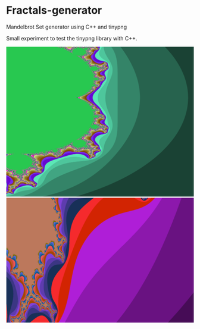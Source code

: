 # Fractals-generator
Mandelbrot Set generator using C++ and tinypng

Small experiment to test the tinypng library with C++.

<img src="https://github.com/Jackleila/Fractals-generator/blob/master/test22.png" alt="Fractal1" width="600"/>
<img src="https://github.com/Jackleila/Fractals-generator/blob/master/test4.png" alt="Fractal1" width="600"/>


